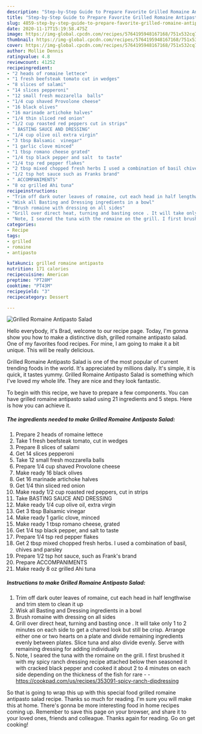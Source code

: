```yaml
---
description: "Step-by-Step Guide to Prepare Favorite Grilled Romaine Antipasto Salad"
title: "Step-by-Step Guide to Prepare Favorite Grilled Romaine Antipasto Salad"
slug: 4859-step-by-step-guide-to-prepare-favorite-grilled-romaine-antipasto-salad
date: 2020-11-17T15:19:58.475Z
image: https://img-global.cpcdn.com/recipes/5764195948167168/751x532cq70/grilled-romaine-antipasto-salad-recipe-main-photo.jpg
thumbnail: https://img-global.cpcdn.com/recipes/5764195948167168/751x532cq70/grilled-romaine-antipasto-salad-recipe-main-photo.jpg
cover: https://img-global.cpcdn.com/recipes/5764195948167168/751x532cq70/grilled-romaine-antipasto-salad-recipe-main-photo.jpg
author: Mollie Dennis
ratingvalue: 4.8
reviewcount: 41252
recipeingredient:
- "2 heads of romaine lettece"
- "1 fresh beefsteak tomato cut in wedges"
- "8 slices of salami"
- "14 slices pepperoni"
- "12 small fresh mozzarella  balls"
- "1/4 cup shaved Provolone cheese"
- "16 black olives"
- "16 marinade artichoke halves"
- "1/4 thin sliced red onion"
- "1/2 cup roasted red peppers cut in strips"
- " BASTING SAUCE AND DRESSING"
- "1/4 cup olive oil extra virgin"
- "3 tbsp Balsamic  vinegar"
- "1 garlic clove minced"
- "1 tbsp romano cheese grated"
- "1/4 tsp black pepper and salt  to taste"
- "1/4 tsp red pepper flakes"
- "2 tbsp mixed chopped fresh herbs I used a combination of basil chives and parsley"
- "1/2 tsp hot sauce such as Franks brand"
- " ACCOMPANIMENTS"
- "8 oz grilled Ahi tuna"
recipeinstructions:
- "Trim off dark outer leaves of romaine, cut each head in half lengthwise and trim stem to clean it up"
- "Wisk all Basting and Dressing ingredients in a bowl"
- "Brush romaine with dressing on all sides"
- "Grill over direct heat, turning and basting once . It will take only 1 to 2 minutes on each side to get a charred look but still be crisp. Arrange either one or two hearts on a plate and divide remaining ingredients evenly between plates. Slice tuna and also divide evenly. Serve with remaining dressing for adding individually"
- "Note, I seared the tuna with the romaine on the grill. I first brushed it with my spicy ranch dressing recipe attached below then seasoned it with cracked black pepper and cooked it about 2 to 4 minutes on each side depending on the thickness of the fish for rare  https://cookpad.com/us/recipes/353091-spicy-ranch-dipdressing"
categories:
- Recipe
tags:
- grilled
- romaine
- antipasto

katakunci: grilled romaine antipasto 
nutrition: 171 calories
recipecuisine: American
preptime: "PT28M"
cooktime: "PT43M"
recipeyield: "3"
recipecategory: Dessert

---
```



![Grilled Romaine Antipasto Salad](https://img-global.cpcdn.com/recipes/5764195948167168/751x532cq70/grilled-romaine-antipasto-salad-recipe-main-photo.jpg)

Hello everybody, it's Brad, welcome to our recipe page. Today, I'm gonna show you how to make a distinctive dish, grilled romaine antipasto salad. One of my favorites food recipes. For mine, I am going to make it a bit unique. This will be really delicious.

Grilled Romaine Antipasto Salad is one of the most popular of current trending foods in the world. It's appreciated by millions daily. It's simple, it is quick, it tastes yummy. Grilled Romaine Antipasto Salad is something which I've loved my whole life. They are nice and they look fantastic.




To begin with this recipe, we have to prepare a few components. You can have grilled romaine antipasto salad using 21 ingredients and 5 steps. Here is how you can achieve it.

<!--inarticleads1-->

##### The ingredients needed to make Grilled Romaine Antipasto Salad:

1. Prepare 2 heads of romaine lettece
1. Take 1 fresh beefsteak tomato, cut in wedges
1. Prepare 8 slices of salami
1. Get 14 slices pepperoni
1. Take 12 small fresh mozzarella  balls
1. Prepare 1/4 cup shaved Provolone cheese
1. Make ready 16 black olives
1. Get 16 marinade artichoke halves
1. Get 1/4 thin sliced red onion
1. Make ready 1/2 cup roasted red peppers, cut in strips
1. Take  BASTING SAUCE AND DRESSING
1. Make ready 1/4 cup olive oil, extra virgin
1. Get 3 tbsp Balsamic  vinegar
1. Make ready 1 garlic clove, minced
1. Make ready 1 tbsp romano cheese, grated
1. Get 1/4 tsp black pepper, and salt  to taste
1. Prepare 1/4 tsp red pepper flakes
1. Get 2 tbsp mixed chopped fresh herbs. I used a combination of basil, chives and parsley
1. Prepare 1/2 tsp hot sauce, such as Frank&#39;s brand
1. Prepare  ACCOMPANIMENTS
1. Make ready 8 oz grilled Ahi tuna




<!--inarticleads2-->

##### Instructions to make Grilled Romaine Antipasto Salad:

1. Trim off dark outer leaves of romaine, cut each head in half lengthwise and trim stem to clean it up
1. Wisk all Basting and Dressing ingredients in a bowl
1. Brush romaine with dressing on all sides
1. Grill over direct heat, turning and basting once . It will take only 1 to 2 minutes on each side to get a charred look but still be crisp. Arrange either one or two hearts on a plate and divide remaining ingredients evenly between plates. Slice tuna and also divide evenly. Serve with remaining dressing for adding individually
1. Note, I seared the tuna with the romaine on the grill. I first brushed it with my spicy ranch dressing recipe attached below then seasoned it with cracked black pepper and cooked it about 2 to 4 minutes on each side depending on the thickness of the fish for rare -  - https://cookpad.com/us/recipes/353091-spicy-ranch-dipdressing




So that is going to wrap this up with this special food grilled romaine antipasto salad recipe. Thanks so much for reading. I'm sure you will make this at home. There's gonna be more interesting food in home recipes coming up. Remember to save this page on your browser, and share it to your loved ones, friends and colleague. Thanks again for reading. Go on get cooking!
